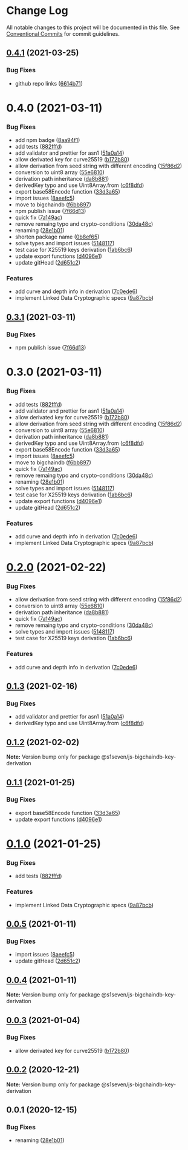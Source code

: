 # Change Log

All notable changes to this project will be documented in this file.
See [Conventional Commits](https://conventionalcommits.org) for commit guidelines.

## [0.4.1](https://github.com/bigchaindb/js-bigchaindb-wallet/compare/@bigchaindb/wallet-hd@0.4.0...@bigchaindb/wallet-hd@0.4.1) (2021-03-25)


### Bug Fixes

* github repo links ([6614b71](https://github.com/bigchaindb/js-bigchaindb-wallet/commit/6614b713d0db3981e8fcad4a0590f9aea4c776cd))





# 0.4.0 (2021-03-11)


### Bug Fixes

* add npm badge ([8aa94f1](https://github.com/bigchaindb/js-bigchaindb-wallet/commit/8aa94f1366f5cd6779cb7f9adad12e4ac3284dd6))
* add tests ([882fffd](https://github.com/bigchaindb/js-bigchaindb-wallet/commit/882fffd88d2210608d7eb5f7f79a2a53539c0dd6))
* add validator and prettier for asn1 ([51a0a14](https://github.com/bigchaindb/js-bigchaindb-wallet/commit/51a0a14ead1e88f38474b08a6adc5f841b400d74))
* allow derivated key for curve25519 ([b172b80](https://github.com/bigchaindb/js-bigchaindb-wallet/commit/b172b805bc1425517c4de708ac4283a1b5235815))
* allow derivation from seed string with different encoding ([15f86d2](https://github.com/bigchaindb/js-bigchaindb-wallet/commit/15f86d28c3e243dc4bddf202e6f8782ce93a3edf))
* conversion to uint8 array ([55e6810](https://github.com/bigchaindb/js-bigchaindb-wallet/commit/55e6810bc3a4d3c3ac085ba640f72cfe9027da5c))
* derivation path inheritance ([da8b881](https://github.com/bigchaindb/js-bigchaindb-wallet/commit/da8b881a398d95f252e95e13006fd1cee6b6a448))
* derivedKey typo and use Uint8Array.from ([c6f8dfd](https://github.com/bigchaindb/js-bigchaindb-wallet/commit/c6f8dfde1a787507f759c831ba54582b2ab15d9e))
* export base58Encode function ([33d3a65](https://github.com/bigchaindb/js-bigchaindb-wallet/commit/33d3a65a4922f3ce73f2b98f34d8fd42f92606a7))
* import issues ([8aeefc5](https://github.com/bigchaindb/js-bigchaindb-wallet/commit/8aeefc5da334fb2181f2fd51c10cb2b7a85c29a9))
* move to bigchaindb ([f6bb897](https://github.com/bigchaindb/js-bigchaindb-wallet/commit/f6bb897cb7239217cfaba866a46ade130bf20332))
* npm publish issue ([7f66d13](https://github.com/bigchaindb/js-bigchaindb-wallet/commit/7f66d13b03bf5ff188e75d045872964b98e71901))
* quick fix ([7a149ac](https://github.com/bigchaindb/js-bigchaindb-wallet/commit/7a149aca21940df81087441b389ebcea7f9e20b8))
* remove remaing typo and crypto-conditions ([30da48c](https://github.com/bigchaindb/js-bigchaindb-wallet/commit/30da48ca0f15d6cf8420ce2fa9f0658647b3eed1))
* renaming ([28e1b01](https://github.com/bigchaindb/js-bigchaindb-wallet/commit/28e1b01ac9ab03942a706bfb7f4a35489411275d))
* shorten package name ([0b8ef65](https://github.com/bigchaindb/js-bigchaindb-wallet/commit/0b8ef65c13f8128b2272477e2cf6d5716f70d375))
* solve types and import issues ([5148117](https://github.com/bigchaindb/js-bigchaindb-wallet/commit/514811772ce761851d9bac4e1a59af264b00f3c9))
* test case for X25519 keys derivation ([1ab6bc6](https://github.com/bigchaindb/js-bigchaindb-wallet/commit/1ab6bc6916a3bc11dbdcd7dd1430099475e21936))
* update export functions ([d4096e1](https://github.com/bigchaindb/js-bigchaindb-wallet/commit/d4096e10ae098886b39840409b557a2bef53af64))
* update gitHead ([2d651c2](https://github.com/bigchaindb/js-bigchaindb-wallet/commit/2d651c2231c705a1a5d8209afc9795950e6a4973))


### Features

* add curve and depth info in derivation ([7c0ede6](https://github.com/bigchaindb/js-bigchaindb-wallet/commit/7c0ede62b6ff446c28e04422ccbb17a410bb981e))
* implement Linked Data Cryptographic specs ([9a87bcb](https://github.com/bigchaindb/js-bigchaindb-wallet/commit/9a87bcbb0693dfcbaf8d3268b275323be1e5d104))





## [0.3.1](https://github.com/bigchaindb/js-bigchaindb-wallet/compare/@bigchaindb/js-bigchaindb-key-derivation@0.3.0...@bigchaindb/js-bigchaindb-key-derivation@0.3.1) (2021-03-11)


### Bug Fixes

* npm publish issue ([7f66d13](https://github.com/bigchaindb/js-bigchaindb-wallet/commit/7f66d13b03bf5ff188e75d045872964b98e71901))





# 0.3.0 (2021-03-11)


### Bug Fixes

* add tests ([882fffd](https://github.com/bigchaindb/js-bigchaindb-wallet/commit/882fffd88d2210608d7eb5f7f79a2a53539c0dd6))
* add validator and prettier for asn1 ([51a0a14](https://github.com/bigchaindb/js-bigchaindb-wallet/commit/51a0a14ead1e88f38474b08a6adc5f841b400d74))
* allow derivated key for curve25519 ([b172b80](https://github.com/bigchaindb/js-bigchaindb-wallet/commit/b172b805bc1425517c4de708ac4283a1b5235815))
* allow derivation from seed string with different encoding ([15f86d2](https://github.com/bigchaindb/js-bigchaindb-wallet/commit/15f86d28c3e243dc4bddf202e6f8782ce93a3edf))
* conversion to uint8 array ([55e6810](https://github.com/bigchaindb/js-bigchaindb-wallet/commit/55e6810bc3a4d3c3ac085ba640f72cfe9027da5c))
* derivation path inheritance ([da8b881](https://github.com/bigchaindb/js-bigchaindb-wallet/commit/da8b881a398d95f252e95e13006fd1cee6b6a448))
* derivedKey typo and use Uint8Array.from ([c6f8dfd](https://github.com/bigchaindb/js-bigchaindb-wallet/commit/c6f8dfde1a787507f759c831ba54582b2ab15d9e))
* export base58Encode function ([33d3a65](https://github.com/bigchaindb/js-bigchaindb-wallet/commit/33d3a65a4922f3ce73f2b98f34d8fd42f92606a7))
* import issues ([8aeefc5](https://github.com/bigchaindb/js-bigchaindb-wallet/commit/8aeefc5da334fb2181f2fd51c10cb2b7a85c29a9))
* move to bigchaindb ([f6bb897](https://github.com/bigchaindb/js-bigchaindb-wallet/commit/f6bb897cb7239217cfaba866a46ade130bf20332))
* quick fix ([7a149ac](https://github.com/bigchaindb/js-bigchaindb-wallet/commit/7a149aca21940df81087441b389ebcea7f9e20b8))
* remove remaing typo and crypto-conditions ([30da48c](https://github.com/bigchaindb/js-bigchaindb-wallet/commit/30da48ca0f15d6cf8420ce2fa9f0658647b3eed1))
* renaming ([28e1b01](https://github.com/bigchaindb/js-bigchaindb-wallet/commit/28e1b01ac9ab03942a706bfb7f4a35489411275d))
* solve types and import issues ([5148117](https://github.com/bigchaindb/js-bigchaindb-wallet/commit/514811772ce761851d9bac4e1a59af264b00f3c9))
* test case for X25519 keys derivation ([1ab6bc6](https://github.com/bigchaindb/js-bigchaindb-wallet/commit/1ab6bc6916a3bc11dbdcd7dd1430099475e21936))
* update export functions ([d4096e1](https://github.com/bigchaindb/js-bigchaindb-wallet/commit/d4096e10ae098886b39840409b557a2bef53af64))
* update gitHead ([2d651c2](https://github.com/bigchaindb/js-bigchaindb-wallet/commit/2d651c2231c705a1a5d8209afc9795950e6a4973))


### Features

* add curve and depth info in derivation ([7c0ede6](https://github.com/bigchaindb/js-bigchaindb-wallet/commit/7c0ede62b6ff446c28e04422ccbb17a410bb981e))
* implement Linked Data Cryptographic specs ([9a87bcb](https://github.com/bigchaindb/js-bigchaindb-wallet/commit/9a87bcbb0693dfcbaf8d3268b275323be1e5d104))





# [0.2.0](https://github.com/s1seven/js-bigchaindb-wallet/compare/@s1seven/js-bigchaindb-key-derivation@0.1.3...@s1seven/js-bigchaindb-key-derivation@0.2.0) (2021-02-22)


### Bug Fixes

* allow derivation from seed string with different encoding ([15f86d2](https://github.com/s1seven/js-bigchaindb-wallet/commit/15f86d28c3e243dc4bddf202e6f8782ce93a3edf))
* conversion to uint8 array ([55e6810](https://github.com/s1seven/js-bigchaindb-wallet/commit/55e6810bc3a4d3c3ac085ba640f72cfe9027da5c))
* derivation path inheritance ([da8b881](https://github.com/s1seven/js-bigchaindb-wallet/commit/da8b881a398d95f252e95e13006fd1cee6b6a448))
* quick fix ([7a149ac](https://github.com/s1seven/js-bigchaindb-wallet/commit/7a149aca21940df81087441b389ebcea7f9e20b8))
* remove remaing typo and crypto-conditions ([30da48c](https://github.com/s1seven/js-bigchaindb-wallet/commit/30da48ca0f15d6cf8420ce2fa9f0658647b3eed1))
* solve types and import issues ([5148117](https://github.com/s1seven/js-bigchaindb-wallet/commit/514811772ce761851d9bac4e1a59af264b00f3c9))
* test case for X25519 keys derivation ([1ab6bc6](https://github.com/s1seven/js-bigchaindb-wallet/commit/1ab6bc6916a3bc11dbdcd7dd1430099475e21936))


### Features

* add curve and depth info in derivation ([7c0ede6](https://github.com/s1seven/js-bigchaindb-wallet/commit/7c0ede62b6ff446c28e04422ccbb17a410bb981e))





## [0.1.3](https://github.com/s1seven/js-bigchaindb-wallet/compare/@s1seven/js-bigchaindb-key-derivation@0.1.2...@s1seven/js-bigchaindb-key-derivation@0.1.3) (2021-02-16)


### Bug Fixes

* add validator and prettier for asn1 ([51a0a14](https://github.com/s1seven/js-bigchaindb-wallet/commit/51a0a14ead1e88f38474b08a6adc5f841b400d74))
* derivedKey typo and use Uint8Array.from ([c6f8dfd](https://github.com/s1seven/js-bigchaindb-wallet/commit/c6f8dfde1a787507f759c831ba54582b2ab15d9e))





## [0.1.2](https://github.com/s1seven/js-bigchaindb-wallet/compare/@s1seven/js-bigchaindb-key-derivation@0.1.1...@s1seven/js-bigchaindb-key-derivation@0.1.2) (2021-02-02)

**Note:** Version bump only for package @s1seven/js-bigchaindb-key-derivation





## [0.1.1](https://github.com/s1seven/js-bigchaindb-wallet/compare/@s1seven/js-bigchaindb-key-derivation@0.1.0...@s1seven/js-bigchaindb-key-derivation@0.1.1) (2021-01-25)


### Bug Fixes

* export base58Encode function ([33d3a65](https://github.com/s1seven/js-bigchaindb-wallet/commit/33d3a65a4922f3ce73f2b98f34d8fd42f92606a7))
* update export functions ([d4096e1](https://github.com/s1seven/js-bigchaindb-wallet/commit/d4096e10ae098886b39840409b557a2bef53af64))





# [0.1.0](https://github.com/s1seven/js-bigchaindb-wallet/compare/@s1seven/js-bigchaindb-key-derivation@0.0.5...@s1seven/js-bigchaindb-key-derivation@0.1.0) (2021-01-25)


### Bug Fixes

* add tests ([882fffd](https://github.com/s1seven/js-bigchaindb-wallet/commit/882fffd88d2210608d7eb5f7f79a2a53539c0dd6))


### Features

* implement Linked Data Cryptographic specs ([9a87bcb](https://github.com/s1seven/js-bigchaindb-wallet/commit/9a87bcbb0693dfcbaf8d3268b275323be1e5d104))





## [0.0.5](https://github.com/s1seven/js-bigchaindb-wallet/compare/@s1seven/js-bigchaindb-key-derivation@0.0.4...@s1seven/js-bigchaindb-key-derivation@0.0.5) (2021-01-11)


### Bug Fixes

* import issues ([8aeefc5](https://github.com/s1seven/js-bigchaindb-wallet/commit/8aeefc5da334fb2181f2fd51c10cb2b7a85c29a9))
* update gitHead ([2d651c2](https://github.com/s1seven/js-bigchaindb-wallet/commit/2d651c2231c705a1a5d8209afc9795950e6a4973))





## [0.0.4](https://github.com/s1seven/js-bigchaindb-wallet/compare/@s1seven/js-bigchaindb-key-derivation@0.0.3...@s1seven/js-bigchaindb-key-derivation@0.0.4) (2021-01-11)

**Note:** Version bump only for package @s1seven/js-bigchaindb-key-derivation





## [0.0.3](https://github.com/s1seven/js-bigchaindb-wallet/compare/@s1seven/js-bigchaindb-key-derivation@0.0.2...@s1seven/js-bigchaindb-key-derivation@0.0.3) (2021-01-04)


### Bug Fixes

* allow derivated key for curve25519 ([b172b80](https://github.com/s1seven/js-bigchaindb-wallet/commit/b172b805bc1425517c4de708ac4283a1b5235815))





## [0.0.2](https://github.com/s1seven/js-bigchaindb-wallet/compare/@s1seven/js-bigchaindb-key-derivation@0.0.1...@s1seven/js-bigchaindb-key-derivation@0.0.2) (2020-12-21)

**Note:** Version bump only for package @s1seven/js-bigchaindb-key-derivation





## 0.0.1 (2020-12-15)


### Bug Fixes

* renaming ([28e1b01](https://github.com/s1seven/js-bigchaindb-wallet/commit/28e1b01ac9ab03942a706bfb7f4a35489411275d))
